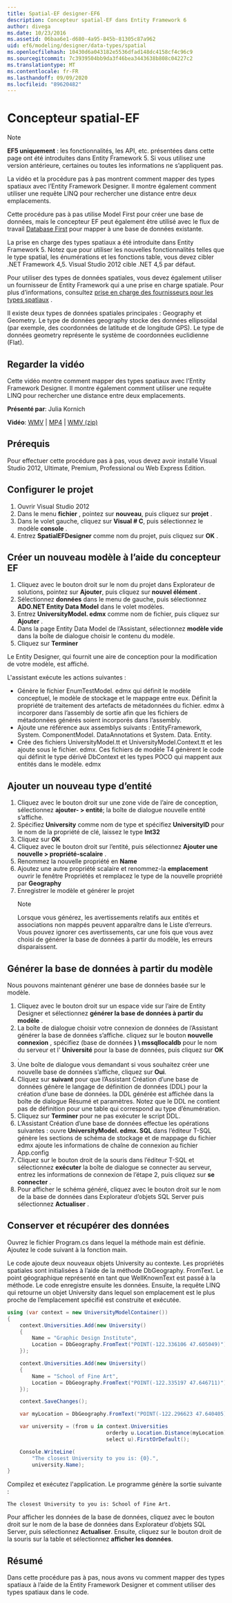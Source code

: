 ```yaml
---
title: Spatial-EF designer-EF6
description: Concepteur spatial-EF dans Entity Framework 6
author: divega
ms.date: 10/23/2016
ms.assetid: 06baa6e1-d680-4a95-845b-81305c87a962
uid: ef6/modeling/designer/data-types/spatial
ms.openlocfilehash: 10430d6a043182e5536dfad148dc4158cf4c96c9
ms.sourcegitcommit: 7c3939504bb9da3f46bea3443638b808c04227c2
ms.translationtype: MT
ms.contentlocale: fr-FR
ms.lasthandoff: 09/09/2020
ms.locfileid: "89620482"
---
```

# <a name="spatial---ef-designer"></a>Concepteur spatial-EF
> [!NOTE]
> **EF5 uniquement** : les fonctionnalités, les API, etc. présentées dans cette page ont été introduites dans Entity Framework 5. Si vous utilisez une version antérieure, certaines ou toutes les informations ne s’appliquent pas.

La vidéo et la procédure pas à pas montrent comment mapper des types spatiaux avec l’Entity Framework Designer. Il montre également comment utiliser une requête LINQ pour rechercher une distance entre deux emplacements.

Cette procédure pas à pas utilise Model First pour créer une base de données, mais le concepteur EF peut également être utilisé avec le flux de travail [Database First](xref:ef6/modeling/designer/workflows/database-first) pour mapper à une base de données existante.

La prise en charge des types spatiaux a été introduite dans Entity Framework 5. Notez que pour utiliser les nouvelles fonctionnalités telles que le type spatial, les énumérations et les fonctions table, vous devez cibler .NET Framework 4,5. Visual Studio 2012 cible .NET 4,5 par défaut.

Pour utiliser des types de données spatiales, vous devez également utiliser un fournisseur de Entity Framework qui a une prise en charge spatiale. Pour plus d’informations, consultez [prise en charge des fournisseurs pour les types spatiaux](xref:ef6/fundamentals/providers/spatial-support) .

Il existe deux types de données spatiales principales : Geography et Geometry. Le type de données geography stocke des données ellipsoïdal (par exemple, des coordonnées de latitude et de longitude GPS). Le type de données geometry représente le système de coordonnées euclidienne (Flat).

## <a name="watch-the-video"></a>Regarder la vidéo
Cette vidéo montre comment mapper des types spatiaux avec l’Entity Framework Designer. Il montre également comment utiliser une requête LINQ pour rechercher une distance entre deux emplacements.

**Présenté par**: Julia Kornich

**Vidéo**: [WMV](https://download.microsoft.com/download/E/C/9/EC9E6547-8983-4C1F-A919-D33210E4B213/HDI-ITPro-MSDN-winvideo-spatialwithdesigner.wmv)  |  [MP4](https://download.microsoft.com/download/E/C/9/EC9E6547-8983-4C1F-A919-D33210E4B213/HDI-ITPro-MSDN-mp4video-spatialwithdesigner.m4v)  |  [WMV (zip)](https://download.microsoft.com/download/E/C/9/EC9E6547-8983-4C1F-A919-D33210E4B213/HDI-ITPro-MSDN-winvideo-spatialwithdesigner.zip)

## <a name="pre-requisites"></a>Prérequis

Pour effectuer cette procédure pas à pas, vous devez avoir installé Visual Studio 2012, Ultimate, Premium, Professional ou Web Express Edition.

## <a name="set-up-the-project"></a>Configurer le projet

1.  Ouvrir Visual Studio 2012
2.  Dans le menu **fichier** , pointez sur **nouveau**, puis cliquez sur **projet** .
3.  Dans le volet gauche, cliquez sur **Visual \# C**, puis sélectionnez le modèle **console** .
4.  Entrez **SpatialEFDesigner** comme nom du projet, puis cliquez sur **OK** .

## <a name="create-a-new-model-using-the-ef-designer"></a>Créer un nouveau modèle à l’aide du concepteur EF

1.  Cliquez avec le bouton droit sur le nom du projet dans Explorateur de solutions, pointez sur **Ajouter**, puis cliquez sur **nouvel élément** .
2.  Sélectionnez **données** dans le menu de gauche, puis sélectionnez **ADO.NET Entity Data Model** dans le volet modèles.
3.  Entrez **UniversityModel. edmx** comme nom de fichier, puis cliquez sur **Ajouter** .
4.  Dans la page Entity Data Model de l’Assistant, sélectionnez **modèle vide** dans la boîte de dialogue choisir le contenu du modèle.
5.  Cliquez sur **Terminer**

Le Entity Designer, qui fournit une aire de conception pour la modification de votre modèle, est affiché.

L'assistant exécute les actions suivantes :

-   Génère le fichier EnumTestModel. edmx qui définit le modèle conceptuel, le modèle de stockage et le mappage entre eux. Définit la propriété de traitement des artefacts de métadonnées du fichier. edmx à incorporer dans l’assembly de sortie afin que les fichiers de métadonnées générés soient incorporés dans l’assembly.
-   Ajoute une référence aux assemblys suivants : EntityFramework, System. ComponentModel. DataAnnotations et System. Data. Entity.
-   Crée des fichiers UniversityModel.tt et UniversityModel.Context.tt et les ajoute sous le fichier. edmx. Ces fichiers de modèle T4 génèrent le code qui définit le type dérivé DbContext et les types POCO qui mappent aux entités dans le modèle. edmx

## <a name="add-a-new-entity-type"></a>Ajouter un nouveau type d’entité

1.  Cliquez avec le bouton droit sur une zone vide de l’aire de conception, sélectionnez **ajouter- &gt; entité**; la boîte de dialogue nouvelle entité s’affiche.
2.  Spécifiez **University** comme nom de type et spécifiez **UniversityID** pour le nom de la propriété de clé, laissez le type **Int32**
3.  Cliquez sur **OK**
4.  Cliquez avec le bouton droit sur l’entité, puis sélectionnez **Ajouter une nouvelle &gt; propriété-scalaire** .
5.  Renommez la nouvelle propriété en **Name**
6.  Ajoutez une autre propriété scalaire et renommez-la **emplacement** ouvrir le fenêtre Propriétés et remplacez le type de la nouvelle propriété par **Geography**
7.  Enregistrer le modèle et générer le projet
    > [!NOTE]
    > Lorsque vous générez, les avertissements relatifs aux entités et associations non mappés peuvent apparaître dans le Liste d’erreurs. Vous pouvez ignorer ces avertissements, car une fois que vous avez choisi de générer la base de données à partir du modèle, les erreurs disparaissent.

## <a name="generate-database-from-model"></a>Générer la base de données à partir du modèle

Nous pouvons maintenant générer une base de données basée sur le modèle.

1.  Cliquez avec le bouton droit sur un espace vide sur l’aire de Entity Designer et sélectionnez **générer la base de données à partir du modèle** .
2.  La boîte de dialogue choisir votre connexion de données de l’Assistant générer la base de données s’affiche. cliquez sur le bouton **nouvelle connexion** , spécifiez (base de données **) \\ mssqllocaldb** pour le nom du serveur et l' **Université** pour la base de données, puis cliquez sur **OK** .
3.  Une boîte de dialogue vous demandant si vous souhaitez créer une nouvelle base de données s’affiche, cliquez sur **Oui**.
4.  Cliquez sur **suivant** pour que l’Assistant Création d’une base de données génère le langage de définition de données (DDL) pour la création d’une base de données. la DDL générée est affichée dans la boîte de dialogue Résumé et paramètres. Notez que le DDL ne contient pas de définition pour une table qui correspond au type d’énumération.
5.  Cliquez sur **Terminer** pour ne pas exécuter le script DDL.
6.  L’Assistant Création d’une base de données effectue les opérations suivantes : ouvre **UniversityModel. edmx. SQL** dans l’éditeur T-SQL génère les sections de schéma de stockage et de mappage du fichier edmx ajoute les informations de chaîne de connexion au fichier App.config
7.  Cliquez sur le bouton droit de la souris dans l’éditeur T-SQL et sélectionnez **exécuter** la boîte de dialogue se connecter au serveur, entrez les informations de connexion de l’étape 2, puis cliquez sur **se connecter** .
8.  Pour afficher le schéma généré, cliquez avec le bouton droit sur le nom de la base de données dans Explorateur d’objets SQL Server puis sélectionnez **Actualiser** .

## <a name="persist-and-retrieve-data"></a>Conserver et récupérer des données

Ouvrez le fichier Program.cs dans lequel la méthode main est définie. Ajoutez le code suivant à la fonction main.

Le code ajoute deux nouveaux objets University au contexte. Les propriétés spatiales sont initialisées à l’aide de la méthode DbGeography. FromText. Le point géographique représenté en tant que WellKnownText est passé à la méthode. Le code enregistre ensuite les données. Ensuite, la requête LINQ qui retourne un objet University dans lequel son emplacement est le plus proche de l’emplacement spécifié est construite et exécutée.

``` csharp
using (var context = new UniversityModelContainer())
{
    context.Universities.Add(new University()
    {
        Name = "Graphic Design Institute",
        Location = DbGeography.FromText("POINT(-122.336106 47.605049)"),
    });

    context.Universities.Add(new University()
    {
        Name = "School of Fine Art",
        Location = DbGeography.FromText("POINT(-122.335197 47.646711)"),
    });

    context.SaveChanges();

    var myLocation = DbGeography.FromText("POINT(-122.296623 47.640405)");

    var university = (from u in context.Universities
                                orderby u.Location.Distance(myLocation)
                                select u).FirstOrDefault();

    Console.WriteLine(
        "The closest University to you is: {0}.",
        university.Name);
}
```

Compilez et exécutez l'application. Le programme génère la sortie suivante :

```console
The closest University to you is: School of Fine Art.
```

Pour afficher les données de la base de données, cliquez avec le bouton droit sur le nom de la base de données dans Explorateur d’objets SQL Server, puis sélectionnez **Actualiser**. Ensuite, cliquez sur le bouton droit de la souris sur la table et sélectionnez **afficher les données**.

## <a name="summary"></a>Résumé

Dans cette procédure pas à pas, nous avons vu comment mapper des types spatiaux à l’aide de la Entity Framework Designer et comment utiliser des types spatiaux dans le code. 
